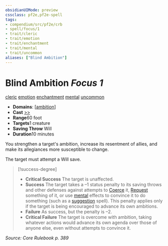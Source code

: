 ```yaml
---
obsidianUIMode: preview
cssclass: pf2e,pf2e-spell
tags:
- compendium/src/pf2e/crb
- spell/focus/1
- trait/cleric
- trait/emotion
- trait/enchantment
- trait/mental
- trait/uncommon
aliases: ["Blind Ambition"]
---
```

# Blind Ambition *Focus 1*   
[cleric](../../rules/traits/cleric.md)  [emotion](../../rules/traits/emotion.md)  [enchantment](../../rules/traits/enchantment.md)  [mental](../../rules/traits/mental.md)  [uncommon](../../rules/traits/uncommon.md)  

- **Domains**: [[ambition](../setting/domains.md#Ambition)]
- **Cast** [>>](../../rules/core-rulebook/chapter-9-playing-the-game.md#Actions "Two-Action") 
- **Range**60 foot
- **Targets**1 creature
- **Saving Throw** Will
- **Duration**10 minutes

You strengthen a target's ambition, increase its resentment of allies, and make its allegiances more susceptible to change.

The target must attempt a Will save.

> [!success-degree] 
> - **Critical Success** The target is unaffected.
> - **Success** The target takes a –1 status penalty to its saving throws and other defenses against attempts to [Coerce](../../rules/actions/coerce.md) it, [Request](../../rules/actions/request.md) something of it, or use [mental](../../rules/traits/mental.md) effects to convince it to do something (such as a [suggestion](suggestion.md) spell). This penalty applies only if the target is being encouraged to advance its own ambitions.
> - **Failure** As success, but the penalty is –2.
> - **Critical Failure** The target is overcome with ambition, taking whatever actions would advance its own agenda over those of anyone else, even without attempts to convince it.

*Source: Core Rulebook p. 389*